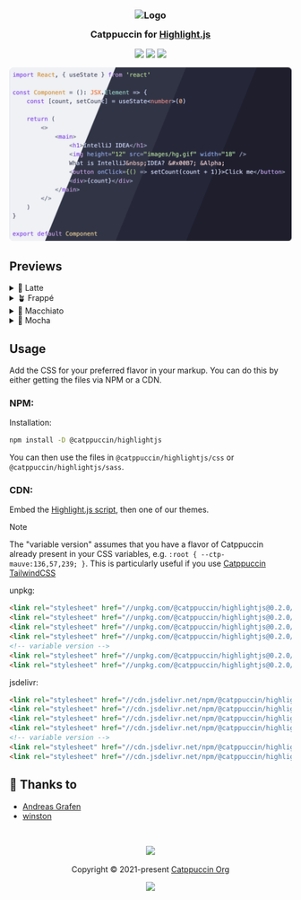 <h3 align="center">
	<img src="https://raw.githubusercontent.com/catppuccin/catppuccin/main/assets/logos/exports/1544x1544_circle.png" width="100" alt="Logo"/><br/>
	<img src="https://raw.githubusercontent.com/catppuccin/catppuccin/main/assets/misc/transparent.png" height="30" width="0px"/>
	Catppuccin for <a href="https://github.com/highlightjs/highlight.js">Highlight.js</a>
	<img src="https://raw.githubusercontent.com/catppuccin/catppuccin/main/assets/misc/transparent.png" height="30" width="0px"/>
</h3>

<p align="center">
	<a href="https://github.com/catppuccin/highlightjs/stargazers"><img src="https://img.shields.io/github/stars/catppuccin/highlightjs?colorA=363a4f&colorB=b7bdf8&style=for-the-badge"></a>
	<a href="https://github.com/catppuccin/highlightjs/issues"><img src="https://img.shields.io/github/issues/catppuccin/highlightjs?colorA=363a4f&colorB=f5a97f&style=for-the-badge"></a>
	<a href="https://github.com/catppuccin/highlightjs/contributors"><img src="https://img.shields.io/github/contributors/catppuccin/highlightjs?colorA=363a4f&colorB=a6da95&style=for-the-badge"></a>
</p>

<p align="center">
	<img src="assets/preview.webp"/>
</p>

## Previews

<details>
<summary>🌻 Latte</summary>
<img src="assets/latte.webp"/>
</details>
<details>
<summary>🪴 Frappé</summary>
<img src="assets/frappe.webp"/>
</details>
<details>
<summary>🌺 Macchiato</summary>
<img src="assets/macchiato.webp"/>
</details>
<details>
<summary>🌿 Mocha</summary>
<img src="assets/mocha.webp"/>
</details>

## Usage

Add the CSS for your preferred flavor in your markup. You can do this by either getting the files via NPM or a CDN.

### NPM:

Installation: 
```bash
npm install -D @catppuccin/highlightjs
```

You can then use the files in `@catppuccin/highlightjs/css` or `@catppuccin/highlightjs/sass`.

### CDN:

Embed the [Highlight.js script](https://highlightjs.org/download/), then one of our themes.

> [!NOTE]
> The "variable version" assumes that you have a flavor of Catppuccin already present in your CSS variables, e.g. `:root { --ctp-mauve:136,57,239; }`.
> This is particularly useful if you use [Catppuccin TailwindCSS](https://github.com/catppuccin/tailwindcss)

<!-- x-release-please-start-version -->

unpkg:
```html
<link rel="stylesheet" href="//unpkg.com/@catppuccin/highlightjs@0.2.0/css/catppuccin-mocha.css">
<link rel="stylesheet" href="//unpkg.com/@catppuccin/highlightjs@0.2.0/css/catppuccin-macchiato.css">
<link rel="stylesheet" href="//unpkg.com/@catppuccin/highlightjs@0.2.0/css/catppuccin-frappe.css">
<link rel="stylesheet" href="//unpkg.com/@catppuccin/highlightjs@0.2.0/css/catppuccin-latte.css">
<!-- variable version -->
<link rel="stylesheet" href="//unpkg.com/@catppuccin/highlightjs@0.2.0/css/catppuccin.variables.css">
<link rel="stylesheet" href="//unpkg.com/@catppuccin/highlightjs@0.2.0/css/catppuccin.variables.important.css">
```

jsdelivr:
```html
<link rel="stylesheet" href="//cdn.jsdelivr.net/npm/@catppuccin/highlightjs@0.2.0/css/catppuccin-mocha.css">
<link rel="stylesheet" href="//cdn.jsdelivr.net/npm/@catppuccin/highlightjs@0.2.0/css/catppuccin-macchiato.css">
<link rel="stylesheet" href="//cdn.jsdelivr.net/npm/@catppuccin/highlightjs@0.2.0/css/catppuccin-frappe.css">
<link rel="stylesheet" href="//cdn.jsdelivr.net/npm/@catppuccin/highlightjs@0.2.0/css/catppuccin-latte.css">
<!-- variable version -->
<link rel="stylesheet" href="//cdn.jsdelivr.net/npm/@catppuccin/highlightjs@0.2.0/css/catppuccin.variables.css">
<link rel="stylesheet" href="//cdn.jsdelivr.net/npm/@catppuccin/highlightjs@0.2.0/css/catppuccin.variables.important.css">
```

<!-- x-release-please-end -->

## 💝 Thanks to

- [Andreas Grafen](https://github.com/andreasgrafen)
- [winston](https://github.com/nekowinston)

&nbsp;

<p align="center">
	<img src="https://raw.githubusercontent.com/catppuccin/catppuccin/main/assets/footers/gray0_ctp_on_line.svg?sanitize=true" />
</p>

<p align="center">
	Copyright &copy; 2021-present <a href="https://github.com/catppuccin" target="_blank">Catppuccin Org</a>
</p>

<p align="center">
	<a href="https://github.com/catppuccin/catppuccin/blob/main/LICENSE"><img src="https://img.shields.io/static/v1.svg?style=for-the-badge&label=License&message=MIT&logoColor=d9e0ee&colorA=363a4f&colorB=b7bdf8"/></a>
</p>
